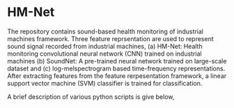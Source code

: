 # HM-Net

The repository contains sound-based health monitoring of industrial machines framework. Three feature reprsentation are used to represent sound signal recorded from industrial machines, (a) HM-Net: Health monitoring convolutional neural network (CNN) trained on industrial machines (b) SoundNet: A pre-trained neural network trained on large-scale dataset and (c) log-melspectrogram based time-frequency representations. After extracting features from the feature rerpesentation framework, a linear support vector machine (SVM) classifier is trained for classification.

A brief description of various python scripts is give below,
